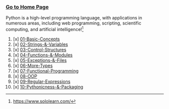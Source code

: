 ### [Go to Home Page](https://github.com/celik-muhammed)

Python is a high-level programming language, with applications in numerous areas, including web programming, scripting, scientific computing, and artificial intelligence![^1]

1. [x] [01-Basic-Concepts](01-Basic-Concepts)
2. [x] [02-Strings-&-Variables](02-Strings-&-Variables)
3. [x] [03-Control-Structures](03-Control-Structures)
4. [x] [04-Functions-&-Modules](04-Functions-&-Modules)
5. [x] [05-Exceptions-&-Files](05-Exceptions-&-Files)
6. [x] [06-More-Types](06-More-Types)
7. [x] [07-Functional-Programming](07-Functional-Programming)
8. [x] [08-OOP](08-OOP)
9. [x] [09-Regular-Expressions](09-Regular-Expressions)
10. [x] [10-Pythonicness-&-Packaging](10-Pythonicness-&-Packaging)



[^1]: https://www.sololearn.com/
